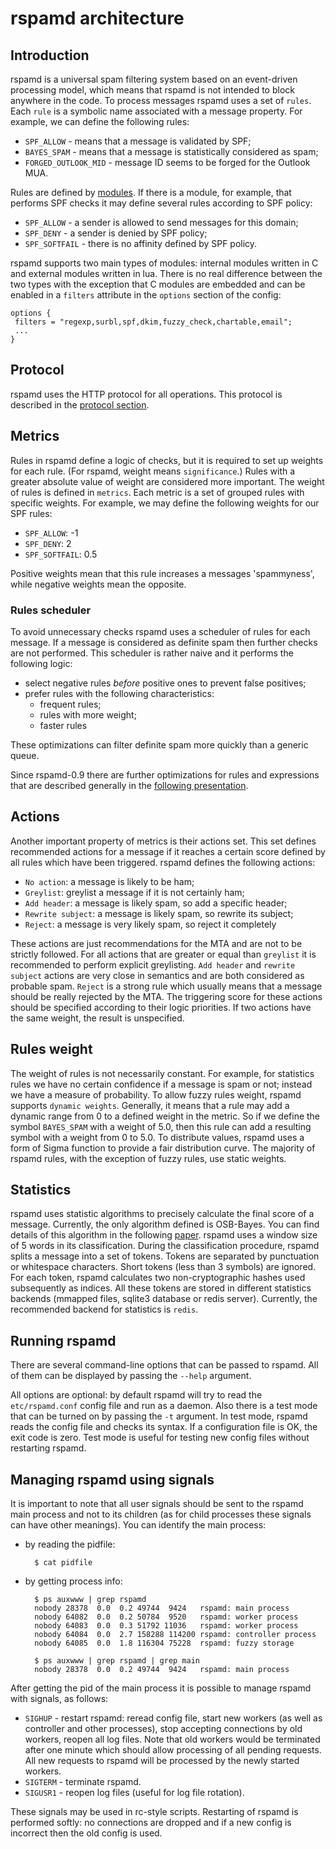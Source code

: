 # rspamd architecture

## Introduction

rspamd is a universal spam filtering system based on an event-driven processing model, which means that rspamd is not intended to block anywhere in the code. To process messages rspamd uses a set of `rules`. Each `rule` is a symbolic name associated with a message property. For example, we can define the following rules:

- `SPF_ALLOW` - means that a message is validated by SPF;
- `BAYES_SPAM` - means that a message is statistically considered as spam;
- `FORGED_OUTLOOK_MID` - message ID seems to be forged for the Outlook MUA.

Rules are defined by [modules](../modules/). If there is a module, for example, that performs SPF checks it may define several rules according to SPF policy:

- `SPF_ALLOW` - a sender is allowed to send messages for this domain;
- `SPF_DENY` - a sender is denied by SPF policy;
- `SPF_SOFTFAIL` - there is no affinity defined by SPF policy.

rspamd supports two main types of modules: internal modules written in C and external modules written in lua. There is no real difference between the two types with the exception that C modules are embedded and can be enabled in a `filters` attribute in the `options` section of the config:

~~~ucl
options {
 filters = "regexp,surbl,spf,dkim,fuzzy_check,chartable,email";
 ...
}
~~~

## Protocol

rspamd uses the HTTP protocol for all operations. This protocol is described in the [protocol section](protocol.md).

## Metrics

Rules in rspamd define a logic of checks, but it is required to set up weights for each rule. (For rspamd, weight means `significance`.) Rules with a greater absolute value of weight are considered more important. The weight of rules is defined in `metrics`. Each metric is a set of grouped rules with specific weights. For example, we may define the following weights for our SPF rules:

- `SPF_ALLOW`: -1
- `SPF_DENY`: 2
- `SPF_SOFTFAIL`: 0.5

Positive weights mean that this rule increases a messages 'spammyness', while negative weights mean the opposite.

### Rules scheduler

To avoid unnecessary checks rspamd uses a scheduler of rules for each message. If a message is considered as definite spam then further checks are not performed. This scheduler is rather naive and it performs the following logic:

- select negative rules *before* positive ones to prevent false positives;
- prefer rules with the following characteristics:
  - frequent rules;
  - rules with more weight;
  - faster rules

These optimizations can filter definite spam more quickly than a generic queue.

Since rspamd-0.9 there are further optimizations for rules and expressions that are described generally in the [following presentation](http://highsecure.ru/ast-rspamd.pdf).

## Actions

Another important property of metrics is their actions set. This set defines recommended actions for a message if it reaches a certain score defined by all rules which have been triggered. rspamd defines the following actions:

- `No action`: a message is likely to be ham;
- `Greylist`: greylist a message if it is not certainly ham;
- `Add header`: a message is likely spam, so add a specific header;
- `Rewrite subject`: a message is likely spam, so rewrite its subject;
- `Reject`: a message is very likely spam, so reject it completely

These actions are just recommendations for the MTA and are not to be strictly followed. For all actions that are greater or equal than `greylist` it is recommended to perform explicit greylisting. `Add header` and `rewrite subject` actions are very close in semantics and are both considered as probable spam. `Reject` is a strong rule which usually means that a message should be really rejected by the MTA. The triggering score for these actions should be specified according to their logic priorities. If two actions have the same weight, the result is unspecified.

## Rules weight

The weight of rules is not necessarily constant. For example, for statistics rules we have no certain confidence if a message is spam or not; instead we have a measure of probability. To allow fuzzy rules weight, rspamd supports `dynamic weights`. Generally, it means that a rule may add a dynamic range from 0 to a defined weight in the metric. So if we define the symbol `BAYES_SPAM` with a weight of 5.0, then this rule can add a resulting symbol with a weight from 0 to 5.0. To distribute values, rspamd uses a form of Sigma function to provide a fair distribution curve. The majority of rspamd rules, with the exception of fuzzy rules, use static weights.

## Statistics

rspamd uses statistic algorithms to precisely calculate the final score of a message. Currently, the only algorithm defined is OSB-Bayes. You can find details of this algorithm in the following [paper](http://osbf-lua.luaforge.net/papers/osbf-eddc.pdf). rspamd uses a window size of 5 words in its classification. During the classification procedure, rspamd splits a message into a set of tokens. Tokens are separated by punctuation or whitespace characters. Short tokens (less than 3 symbols) are ignored. For each token, rspamd calculates two non-cryptographic hashes used subsequently as indices. All these tokens are stored in different statistics backends (mmapped files, sqlite3 database or redis server). Currently, the recommended backend for statistics is `redis`.

## Running rspamd

There are several command-line options that can be passed to rspamd. All of them can be displayed by passing the `--help` argument.

All options are optional: by default rspamd will try to read the `etc/rspamd.conf` config file and run as a daemon. Also there is a test mode that can be turned on by passing the `-t` argument. In test mode, rspamd reads the config file and checks its syntax. If a configuration file is OK, the exit code is zero. Test mode is useful for testing new config files without restarting rspamd.

## Managing rspamd using signals

It is important to note that all user signals should be sent to the rspamd main process and not to its children (as for child processes these signals can have other meanings). You can identify the main process:

- by reading the pidfile:

		$ cat pidfile

- by getting process info:

		$ ps auxwww | grep rspamd
		nobody 28378  0.0  0.2 49744  9424   rspamd: main process
		nobody 64082  0.0  0.2 50784  9520   rspamd: worker process
		nobody 64083  0.0  0.3 51792 11036   rspamd: worker process
		nobody 64084  0.0  2.7 158288 114200 rspamd: controller process
		nobody 64085  0.0  1.8 116304 75228  rspamd: fuzzy storage

		$ ps auxwww | grep rspamd | grep main
		nobody 28378  0.0  0.2 49744  9424   rspamd: main process

After getting the pid of the main process it is possible to manage rspamd with signals, as follows:

- `SIGHUP` - restart rspamd: reread config file, start new workers (as well as controller and other processes), stop accepting connections by old workers, reopen all log files. Note that old workers would be terminated after one minute which should allow processing of all pending requests. All new requests to rspamd will be processed by the newly started workers.
- `SIGTERM` - terminate rspamd.
- `SIGUSR1` - reopen log files (useful for log file rotation).

These signals may be used in rc-style scripts. Restarting of rspamd is performed softly: no connections are dropped and if a new config is incorrect then the old config is used.
